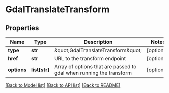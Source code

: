 # GdalTranslateTransform

## Properties
Name | Type | Description | Notes
------------ | ------------- | ------------- | -------------
**type** | **str** | \&quot;GdalTranslateTransform\&quot; | [optional] 
**href** | **str** | URL to the transform endpoint | [optional] 
**options** | **list[str]** | Array of options that are passed to gdal when running the transform | [optional] 

[[Back to Model list]](../README.md#documentation-for-models) [[Back to API list]](../README.md#documentation-for-api-endpoints) [[Back to README]](../README.md)


